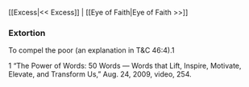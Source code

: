 [[Excess|<< Excess]]  |  [[Eye of Faith|Eye of Faith >>]]

### Extortion
To compel the poor (an explanation in T&C 46:4).1



1 “The Power of Words: 50 Words — Words that Lift, Inspire, Motivate, Elevate, and Transform Us,” Aug. 24, 2009, video, 254.